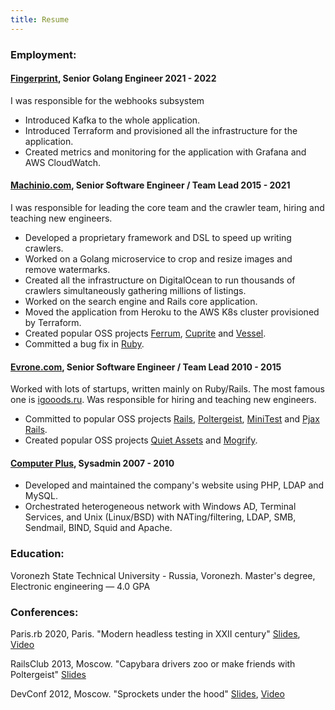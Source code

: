 ```yaml
---
title: Resume
---
```


### Employment:

#### <a href="https://fingerprint.com" target="_blank">Fingerprint</a>, __Senior Golang Engineer__ <span class="year">2021 - 2022</span>

I was responsible for the webhooks subsystem

- Introduced Kafka to the whole application.
- Introduced Terraform and provisioned all the infrastructure for the application.
- Created metrics and monitoring for the application with Grafana and AWS CloudWatch.

#### <a href="https://machinio.com" target="_blank">Machinio.com</a>, __Senior Software Engineer / Team Lead__ <span class="year">2015 - 2021</span>

I was responsible for leading the core team and the crawler team, hiring and teaching new engineers.

- Developed a proprietary framework and DSL to speed up writing crawlers.
- Worked on a Golang microservice to crop and resize images and remove watermarks.
- Created all the infrastructure on DigitalOcean to run thousands of crawlers simultaneously gathering millions of
listings.
- Worked on the search engine and Rails core application.
- Moved the application from Heroku to the AWS K8s cluster provisioned by Terraform.
- Created popular OSS projects <a href="https://github.com/rubycdp/ferrum" target="_blank">Ferrum</a>,
<a href="https://github.com/rubycdp/cuprite" target="_blank">Cuprite</a> and
<a href="https://github.com/rubycdp/vessel" target="_blank">Vessel</a>.
- Committed a bug fix in <a href="https://github.com/ruby/ruby/pull/1475" target="_blank">Ruby</a>.

#### <a href="https://evrone.com" target="_blank">Evrone.com</a>, __Senior Software Engineer / Team Lead__ <span class="year">2010 - 2015</span>

Worked with lots of startups, written mainly on Ruby/Rails. The most famous one is <a href="https://igooods.ru/" target="_blank">igooods.ru</a>. Was
responsible for hiring and teaching new engineers.

- Committed to popular OSS projects <a href="http://contributors.rubyonrails.org/contributors/dmitry-vorotilin/commits" target="_blank">Rails</a>,
<a href="https://github.com/teampoltergeist/poltergeist/commits/master?author=route" target="_blank">Poltergeist</a>,
<a href="https://github.com/seattlerb/minitest/search?q=route&type=Commits" target="_blank">MiniTest</a> and
<a href="https://github.com/rails/pjax_rails/commits/master?author=route" target="_blank">Pjax Rails</a>.
- Created popular OSS projects <a href="https://github.com/evrone/quiet_assets/commits/master?author=route" target="_blank">Quiet Assets</a> and
<a href="https://github.com/elixir-mogrify/mogrify" target="_blank">Mogrify</a>.


#### [Computer Plus](), __Sysadmin__ <span class="year">2007 - 2010</span>

- Developed and maintained the company's website using PHP, LDAP and MySQL.
- Orchestrated heterogeneous network with Windows AD, Terminal Services, and Unix (Linux/BSD) with NATing/filtering,
LDAP, SMB, Sendmail, BIND, Squid and Apache.

### Education:
Voronezh State Technical University - Russia, Voronezh.
Master's degree, Electronic engineering — 4.0 GPA

### Conferences:
Paris.rb 2020, Paris. "Modern headless testing in XXII century"
<a href="https://docs.google.com/presentation/d/1c0qqWfhqzE6anMHxg5qKEYubnZA1GKEuZ-wHWJTYwEI/edit#slide=id.g76790d646e_1_0" target="_blank">Slides</a>,
<a href="https://www.youtube.com/watch?v=W1gRysJE5og&ab_channel=parisrb" target="_blank">Video</a>

RailsClub 2013, Moscow. "Capybara drivers zoo or make friends with Poltergeist"
<a href="https://github.com/route/railsclub_2013" target="_blank">Slides</a>

DevConf 2012, Moscow. "Sprockets under the hood"
<a href="https://docs.google.com/presentation/d/1Paqm3uDVYFNGvfg5GXcwHD4hMQr8az0Jdr4-EUIVFn4/edit" target="_blank">Slides</a>,
<a href="http://www.youtube.com/watch?v=2t4SfcL8KMc" target="_blank">Video</a>

